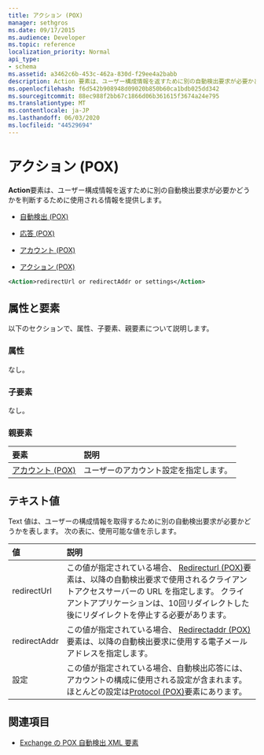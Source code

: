 ```yaml
---
title: アクション (POX)
manager: sethgros
ms.date: 09/17/2015
ms.audience: Developer
ms.topic: reference
localization_priority: Normal
api_type:
- schema
ms.assetid: a3462c6b-453c-462a-830d-f29ee4a2babb
description: Action 要素は、ユーザー構成情報を返すために別の自動検出要求が必要かどうかを判断するために使用される情報を提供します。
ms.openlocfilehash: f6d542b908948d09020b850b60ca1bdb025dd342
ms.sourcegitcommit: 88ec988f2bb67c1866d06b361615f3674a24e795
ms.translationtype: MT
ms.contentlocale: ja-JP
ms.lasthandoff: 06/03/2020
ms.locfileid: "44529694"
---
```

# <a name="action-pox"></a>アクション (POX)

**Action**要素は、ユーザー構成情報を返すために別の自動検出要求が必要かどうかを判断するために使用される情報を提供します。 
  
- [自動検出 (POX)](autodiscover-pox.md)
  
- [応答 (POX)](response-pox.md)
  
- [アカウント (POX)](account-pox.md)
  
- [アクション (POX)](action-pox.md)
  
```xml
<Action>redirectUrl or redirectAddr or settings</Action>
```

## <a name="attributes-and-elements"></a>属性と要素

以下のセクションで、属性、子要素、親要素について説明します。
  
### <a name="attributes"></a>属性

なし。
  
### <a name="child-elements"></a>子要素

なし。
  
### <a name="parent-elements"></a>親要素

|**要素**|**説明**|
|:-----|:-----|
|[アカウント (POX)](account-pox.md) <br/> |ユーザーのアカウント設定を指定します。  <br/> |
   
## <a name="text-value"></a>テキスト値

Text 値は、ユーザーの構成情報を取得するために別の自動検出要求が必要かどうかを表します。 次の表に、使用可能な値を示します。
  
|**値**|**説明**|
|:-----|:-----|
|redirectUrl  <br/> |この値が指定されている場合、 [Redirecturl (POX)](redirecturl-pox.md)要素は、以降の自動検出要求で使用されるクライアントアクセスサーバーの URL を指定します。 クライアントアプリケーションは、10回リダイレクトした後にリダイレクトを停止する必要があります。  <br/> |
|redirectAddr  <br/> |この値が指定されている場合、 [Redirectaddr (POX)](redirectaddr-pox.md)要素は、以降の自動検出要求に使用する電子メールアドレスを指定します。  <br/> |
|設定  <br/> |この値が指定されている場合、自動検出応答には、アカウントの構成に使用される設定が含まれます。 ほとんどの設定は[Protocol (POX)](protocol-pox.md)要素にあります。  <br/> |
   
## <a name="see-also"></a>関連項目

- [Exchange の POX 自動検出 XML 要素](pox-autodiscover-xml-elements-for-exchange.md)

